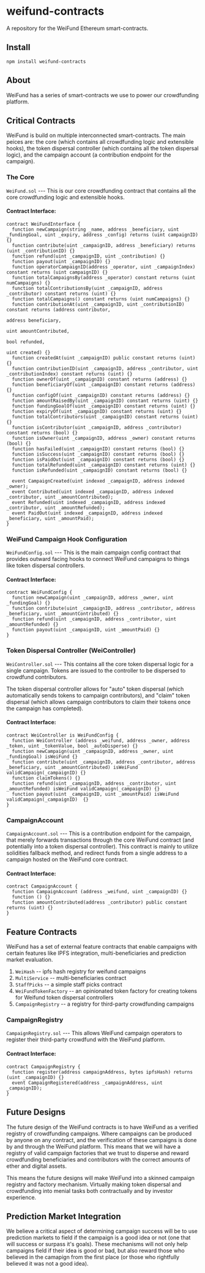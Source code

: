 # weifund-contracts
A repository for the WeiFund Ethereum smart-contracts.

## Install
```
npm install weifund-contracts
```

## About
WeiFund has a series of smart-contracts we use to power our crowdfunding platform.

## Critical Contracts
WeiFund is build on multiple interconnected smart-contracts. The main peices are: the core (which contains all crowdfunding logic and extensible hooks), the token dispersal controller (which contains all the token dispersal logic), and the campaign account (a contribution endpoint for the campaign).

### The Core
`WeiFund.sol` --- This is our core crowdfunding contract that contains all the core crowdfunding logic and extensible hooks.

#### Contract Interface:
```
contract WeiFundInterface {
  function newCampaign(string _name, address _beneficiary, uint _fundingGoal, uint _expiry, address _config) returns (uint campaignID) {}
  function contribute(uint _campaignID, address _beneficiary) returns (uint _contributionID) {}
  function refund(uint _campaignID, uint _contribution) {}
  function payout(uint _campaignID) {}
  function operatorCampaignID(address _operator, uint _campaignIndex) constant returns (uint campaignID) {}
  function totalCampaignsBy(address _operator) constant returns (uint numCampaigns) {}
  function totalContributionsBy(uint _campaignID, address _contributor) constant returns (uint) {}
  function totalCampaigns() constant returns (uint numCampaigns) {}
  function contributionAt(uint _campaignID, uint _contributionID) constant returns (address contributor,
                                                                                          address beneficiary,
                                                                                          uint amountContributed,
                                                                                          bool refunded,
                                                                                          uint created) {}
  function createdAt(uint _campaignID) public constant returns (uint) {}
  function contributionID(uint _campaignID, address _contributor, uint _contributionIndex) constant returns (uint) {}
  function ownerOf(uint _campaignID) constant returns (address) {}
  function beneficiaryOf(uint _campaignID) constant returns (address) {}
  function configOf(uint _campaignID) constant returns (address) {}
  function amountRaisedBy(uint _campaignID) constant returns (uint) {}
  function fundingGoalOf(uint _campaignID) constant returns (uint) {}
  function expiryOf(uint _campaignID) constant returns (uint) {}
  function totalContributors(uint _campaignID) constant returns (uint) {}
  function isContributor(uint _campaignID, address _contributor) constant returns (bool) {}
  function isOwner(uint _campaignID, address _owner) constant returns (bool) {}
  function hasFailed(uint _campaignID) constant returns (bool) {}
  function isSuccess(uint _campaignID) constant returns (bool) {}
  function isPaidOut(uint _campaignID) constant returns (bool) {}
  function totalRefunded(uint _campaignID) constant returns (uint) {}
  function isRefunded(uint _campaignID) constant returns (bool) {}

  event CampaignCreated(uint indexed _campaignID, address indexed _owner);
  event Contributed(uint indexed _campaignID, address indexed _contributor, uint _amountContributed);
  event Refunded(uint indexed _campaignID, address indexed _contributor, uint _amountRefunded);
  event PaidOut(uint indexed _campaignID, address indexed _beneficiary, uint _amountPaid);
}
```

### WeiFund Campaign Hook Configuration
`WeiFundConfig.sol` --- This is the main campaign config contract that provides outward facing hooks to connect WeiFund campaigns to things like token dispersal controllers.

#### Contract Interface:
```
contract WeiFundConfig {
  function newCampaign(uint _campaignID, address _owner, uint _fundingGoal) {}
  function contribute(uint _campaignID, address _contributor, address _beneficiary, uint _amountContributed) {}
  function refund(uint _campaignID, address _contributor, uint _amountRefunded) {}
  function payout(uint _campaignID, uint _amountPaid) {}
}
```

### Token Dispersal Controller (WeiController)
`WeiController.sol` --- This contains all the core token dispersal logic for a single campaign. Tokens are issued to the controller to be dispersed to crowdfund contributors.

The token dispersal controller allows for "auto" token dispersal (which automatically sends tokens to campaign contributors), and "claim" token dispersal (which allows campaign contributors to claim their tokens once the campaign has completed).

#### Contract Interface:
```
contract WeiController is WeiFundConfig {
  function WeiController (address _weifund, address _owner, address _token, uint _tokenValue, bool _autoDisperse) {}
  function newCampaign(uint _campaignID, address _owner, uint _fundingGoal) isWeiFund {}
  function contribute(uint _campaignID, address _contributor, address _beneficiary, uint _amountContributed) isWeiFund validCampaign(_campaignID) {}
  function claimTokens() {}
  function refund(uint _campaignID, address _contributor, uint _amountRefunded) isWeiFund validCampaign(_campaignID) {}
  function payout(uint _campaignID, uint _amountPaid) isWeiFund validCampaign(_campaignID)  {}
}
```

### CampaignAccount
`CampaignAccount.sol` --- This is a contribution endpoint for the campaign, that merely forwards transactions through the core WeiFund contract (and potentially into a token dispersal controller). This contract is mainly to utilize solidities fallback method, and redirect funds from a single address to a campaign hosted on the WeiFund core contract.

#### Contract Interface:
```
contract CampaignAccount {
  function CampaignAccount (address _weifund, uint _campaignID) {}
  function () {}
  function amountContributed(address _contributor) public constant returns (uint) {}
}
```

## Feature Contracts
WeiFund has a set of external feature contracts that enable campaigns with certain features like IPFS integration, multi-beneficiaries and prediction market evaluation.

 1. `WeiHash` -- ipfs hash registry for weifund campaigns
 2. `MultiService` -- multi-beneficiaries contract
 3. `StaffPicks` -- a simple staff picks contract
 4. `WeiFundTokenFactory` -- an opinionated token factory for creating tokens for Weifund token dispersal controllers
 5. `CampaignRegistry` -- a registry for third-party crowdfunding campaigns

 ### CampaignRegistry
 `CampaignRegistry.sol` ---  This allows WeiFund campaign operators to register their third-party crowdfund with the WeiFund platform.

 #### Contract Interface:
 ```
 contract CampaignRegistry {
   function register(address campaignAddress, bytes ipfsHash) returns (uint _campaignID) {}
   event CampaignRegistered(address _campaignAddress, uint _campaignID);
 }
 ```

## Future Designs
The future design of the WeiFund contracts is to have WeiFund as a verified registry of crowdfunding campaigns. Where campaigns can be produced by anyone on any contract, and the verification of these campaigns is done by and through the WeiFund platform. This means that we will have a registry of valid campaign factories that we trust to disperse and reward crowdfunding beneficiaries and contributors with the correct amounts of ether and digital assets.

This means the future designs will make WeiFund into a skinned campaign registry and factory mechanism. Virtually making token dispersal and crowdfunding into menial tasks both contractually and by investor experience.

## Prediction Market Integration
We believe a critical aspect of determining campaign success will be to use prediction markets to field if the campaign is a good idea or not (one that will success or surpass it's goals). These mechanisms will not only help campaigns field if their idea is good or bad, but also reward those who believed in the camapign from the first place (or those who rightfully believed it was not a good idea).
